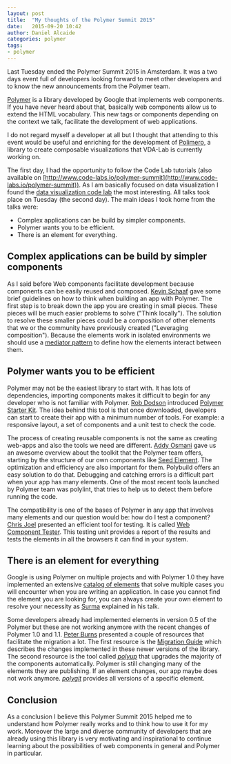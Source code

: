 ```yaml
---
layout: post
title:  "My thoughts of the Polymer Summit 2015"
date:   2015-09-20 10:42
author: Daniel Alcaide
categories: polymer
tags:
- polymer
---
```

Last Tuesday ended the Polymer Summit 2015 in Amsterdam. It was a two days event full of developers looking forward to meet other developers and to know the new announcements from the Polymer team.

[Polymer](https://www.polymer-project.org/1.0/) is a library developed by Google that implements web components. If you have never heard about that, basically web components allow us to extend the HTML vocabulary. This new tags or components depending on the context we talk, facilitate the development of web applications.

I do not regard myself a developer at all but I thought that attending to this event would be useful and enriching for the development of [Polimero](https://bitbucket.org/vda-lab/polimero), a library to create composable visualizations that VDA-Lab is currently working on.

The first day, I had the opportunity to follow the Code Lab tutorials (also available on [http://www.code-labs.io/polymer-summit](http://www.code-labs.io/polymer-summit)). As I am basically focused on data visualization I found the [data visualization code lab](http://www.code-labs.io/codelabs/polymer-webgl) the most interesting. All talks took place on Tuesday (the second day). The main ideas I took home from the talks were:

* Complex applications can be build by simpler components.
* Polymer wants you to be efficient.
* There is an element for everything.

## Complex applications can be build by simpler components

As I said before Web components facilitate development because components can be easily reused and composed. [Kevin Schaaf](https://youtu.be/jVn8tlnwAEs) gave some brief guidelines on how to think when building an app with Polymer. The first step is to break down the app you are creating in small pieces. These pieces will be much easier problems to solve ("Think locally"). The solution to resolve these smaller pieces could be a composition of other elements that we or the community have previously created ("Leveraging composition"). Because the elements work in isolated environments we should use a [mediator pattern](https://en.wikipedia.org/wiki/Mediator_pattern) to define how the elements interact between them.

## Polymer wants you to be efficient

Polymer may not be the easiest library to start with. It has lots of dependencies, importing components makes it difficult to begin for any developer who is not familiar with Polymer. [Rob Dodson](https://youtu.be/1f_Tj_JnStA) introduced [Polymer Starter Kit](https://developers.google.com/web/tools/polymer-starter-kit/). The idea behind this tool is that once downloaded, developers can start to create their app with a minimum number of tools. For example: a responsive layout, a set of components and a unit test to check the code.

The process of creating reusable components is not the same as creating web-apps and also the tools we need are different. [Addy Osmani](https://youtu.be/LMqM4PfrFxs) gave us an awesome overview about the toolkit that the Polymer team offers, starting by the structure of our own components like [Seed Element](https://github.com/polymerelements/seed-element). The optimization and efficiency are also important for them. Polybuild offers an easy solution to do that. Debugging and catching errors is a difficult part when your app has many elements. One of the most recent tools launched by Polymer team was polylint, that tries to help us to detect them before running the code.

The compatibility is one of the bases of Polymer in any app that involves many elements and our question would be: how do I test a component? [Chris Joel](https://youtu.be/kX2INPJY4Y4) presented an efficient tool for testing. It is called [Web Component Tester](https://github.com/Polymer/web-component-tester). This testing unit provides a report of the results and tests the elements in all the browsers it can find in your system.

## There is an element for everything

Google is using Polymer on multiple projects and with Polymer 1.0 they have implemented an extensive [catalog of elements](https://elements.polymer-project.org/) that solve multiple cases you will encounter when you are writing an application. In case you cannot find the element you are looking for, you can always create your own element to resolve your necessity as [Surma](https://youtu.be/qogKAkxrfrk) explained in his talk.

Some developers already had implemented elements in version 0.5 of the Polymer but these are not working anymore with the recent changes of Polymer 1.0 and 1.1. [Peter Burns](https://youtu.be/maygsoPKLpE) presented a couple of resources that facilitate the migration a lot. The first resource is the [Migration Guide](https://www.polymer-project.org/1.0/docs/migration.html) which describes the changes implemented in these newer versions of the library. The second resource is the tool called [*polyup*](https://github.com/PolymerLabs/polyup) that upgrades the majority of the components automatically. Polymer is still changing many of the elements they are publishing. If an element changes, our app maybe does not work anymore. [*polygit*](http://polygit.org/) provides all versions of a specific element.

## Conclusion

As a conclusion I believe this Polymer Summit 2015 helped me to understand how Polymer really works and to think how to use it for my work. Moreover the large and diverse community of developers that are already using this library is very motivating and inspirational to continue learning about the possibilities of web components in general and Polymer in particular.

